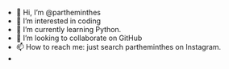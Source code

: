 - 👋 Hi, I’m @partheminthes
- 👀 I’m interested in coding
- 🌱 I’m currently learning Python.
- 💞️ I’m looking to collaborate on GitHub
- 📫 How to reach me: just search partheminthes on Instagram.
- 

<!---
partheminthes/partheminthes is a ✨ special ✨ repository because its `README.md` (this file) appears on your GitHub profile.
You can click the Preview link to take a look at your changes.
--->
